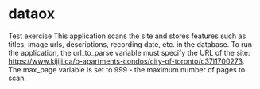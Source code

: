 # dataox
Test exercise
This application scans the site and stores features such as titles, image urls, descriptions, recording date, etc. in the database.
To run the application, the url_to_parse variable must specify the URL of the site: https://www.kijiji.ca/b-apartments-condos/city-of-toronto/c37l1700273.
The max_page variable is set to 999 - the maximum number of pages to scan.
